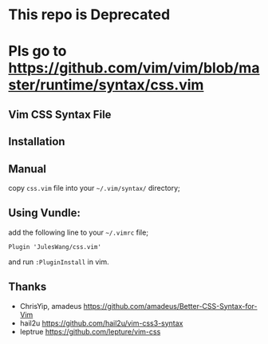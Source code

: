 # This repo is Deprecated
# Pls go to https://github.com/vim/vim/blob/master/runtime/syntax/css.vim

Vim CSS Syntax File
------------

Installation
-------------

## Manual

copy `css.vim` file into your `~/.vim/syntax/` directory;

## Using Vundle:

add the following line to your `~/.vimrc` file;

```
Plugin 'JulesWang/css.vim'
```

and run `:PluginInstall` in vim.

Thanks
------------
* ChrisYip, amadeus https://github.com/amadeus/Better-CSS-Syntax-for-Vim
* hail2u   https://github.com/hail2u/vim-css3-syntax
* leptrue  https://github.com/lepture/vim-css
